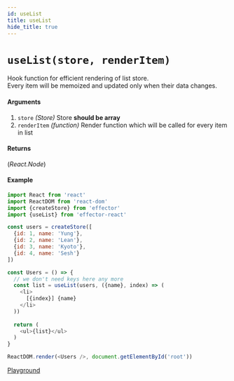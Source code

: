 ```yaml
---
id: useList
title: useList
hide_title: true
---
```


# `useList(store, renderItem)`
Hook function for efficient rendering of list store.  
Every item will be memoized and updated only when their data changes.

#### Arguments

1. `store` _(Store)_ Store **should be array**
2. `renderItem` _(function)_ Render function which will be called for every item in list

#### Returns

(_React.Node_)

#### Example

```js
import React from 'react'
import ReactDOM from 'react-dom'
import {createStore} from 'effector'
import {useList} from 'effector-react'

const users = createStore([
  {id: 1, name: 'Yung'},
  {id: 2, name: 'Lean'},
  {id: 3, name: 'Kyoto'},
  {id: 4, name: 'Sesh'}
])

const Users = () => {
  // we don't need keys here any more
  const list = useList(users, ({name}, index) => (
    <li>
      [{index}] {name}
    </li>
  ))
  
  return (
    <ul>{list}</ul>  
  )
}

ReactDOM.render(<Users />, document.getElementById('root'))
```
[Playground](https://share.effector.dev/JZ35Jjyr)
